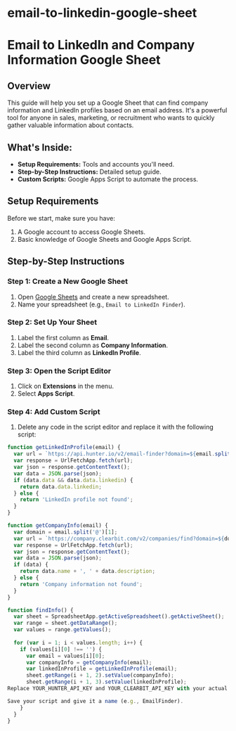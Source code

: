 # email-to-linkedin-google-sheet
# Email to LinkedIn and Company Information Google Sheet

## Overview
This guide will help you set up a Google Sheet that can find company information and LinkedIn profiles based on an email address. It's a powerful tool for anyone in sales, marketing, or recruitment who wants to quickly gather valuable information about contacts.

## What's Inside:
- **Setup Requirements:** Tools and accounts you'll need.
- **Step-by-Step Instructions:** Detailed setup guide.
- **Custom Scripts:** Google Apps Script to automate the process.

## Setup Requirements
Before we start, make sure you have:
1. A Google account to access Google Sheets.
2. Basic knowledge of Google Sheets and Google Apps Script.

## Step-by-Step Instructions

### Step 1: Create a New Google Sheet
1. Open [Google Sheets](https://sheets.google.com) and create a new spreadsheet.
2. Name your spreadsheet (e.g., `Email to LinkedIn Finder`).

### Step 2: Set Up Your Sheet
1. Label the first column as **Email**.
2. Label the second column as **Company Information**.
3. Label the third column as **LinkedIn Profile**.

### Step 3: Open the Script Editor
1. Click on **Extensions** in the menu.
2. Select **Apps Script**.

### Step 4: Add Custom Script
1. Delete any code in the script editor and replace it with the following script:

```javascript
function getLinkedInProfile(email) {
  var url = `https://api.hunter.io/v2/email-finder?domain=${email.split('@')[1]}&api_key=YOUR_HUNTER_API_KEY`;
  var response = UrlFetchApp.fetch(url);
  var json = response.getContentText();
  var data = JSON.parse(json);
  if (data.data && data.data.linkedin) {
    return data.data.linkedin;
  } else {
    return 'LinkedIn profile not found';
  }
}

function getCompanyInfo(email) {
  var domain = email.split('@')[1];
  var url = `https://company.clearbit.com/v2/companies/find?domain=${domain}&api_key=YOUR_CLEARBIT_API_KEY`;
  var response = UrlFetchApp.fetch(url);
  var json = response.getContentText();
  var data = JSON.parse(json);
  if (data) {
    return data.name + ', ' + data.description;
  } else {
    return 'Company information not found';
  }
}

function findInfo() {
  var sheet = SpreadsheetApp.getActiveSpreadsheet().getActiveSheet();
  var range = sheet.getDataRange();
  var values = range.getValues();
  
  for (var i = 1; i < values.length; i++) {
    if (values[i][0] !== '') {
      var email = values[i][0];
      var companyInfo = getCompanyInfo(email);
      var linkedInProfile = getLinkedInProfile(email);
      sheet.getRange(i + 1, 2).setValue(companyInfo);
      sheet.getRange(i + 1, 3).setValue(linkedInProfile);
Replace YOUR_HUNTER_API_KEY and YOUR_CLEARBIT_API_KEY with your actual API keys from Hunter and Clearbit.

Save your script and give it a name (e.g., EmailFinder).
    }
  }
}
